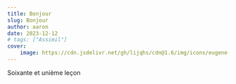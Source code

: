 ```yaml
---
title: Bonjour
slug: Bonjour
author: aaron
date: 2023-12-12
# tags: ["Assimil"]
cover: 
    image: https://cdn.jsdelivr.net/gh/lijqhs/cdn@1.6/img/icons/eugene-aikimov-azqdBkIHVo0-unsplash.jpg
---
```


Soixante et unième leçon
